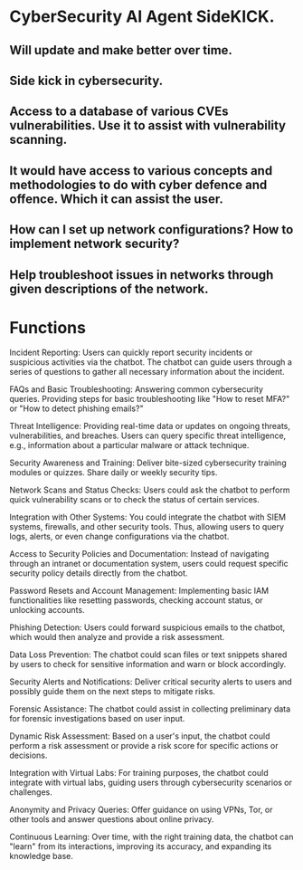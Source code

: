 # CyberSecurity AI Agent SideKICK. 
## Will update and make better over time. 
## Side kick in cybersecurity.
## Access to a database of various CVEs vulnerabilities. Use it to assist with vulnerability scanning.
## It would have access to various concepts and methodologies to do with cyber defence and offence. Which it can assist the user.
## How can I set up network configurations? How to implement network security?
## Help troubleshoot issues in networks through given descriptions of the network.




# Functions
Incident Reporting:
    Users can quickly report security incidents or suspicious activities via the chatbot.
    The chatbot can guide users through a series of questions to gather all necessary information about the incident.

FAQs and Basic Troubleshooting:
    Answering common cybersecurity queries.
    Providing steps for basic troubleshooting like "How to reset MFA?" or "How to detect phishing emails?"

Threat Intelligence:
    Providing real-time data or updates on ongoing threats, vulnerabilities, and breaches.
    Users can query specific threat intelligence, e.g., information about a particular malware or attack technique.

Security Awareness and Training:
    Deliver bite-sized cybersecurity training modules or quizzes.
    Share daily or weekly security tips.

Network Scans and Status Checks:
    Users could ask the chatbot to perform quick vulnerability scans or to check the status of certain services.

Integration with Other Systems:
    You could integrate the chatbot with SIEM systems, firewalls, and other security tools. Thus, allowing users to query logs, alerts, or even change configurations via the chatbot.

Access to Security Policies and Documentation:
    Instead of navigating through an intranet or documentation system, users could request specific security policy details directly from the chatbot.

Password Resets and Account Management:
    Implementing basic IAM functionalities like resetting passwords, checking account status, or unlocking accounts.

Phishing Detection:
    Users could forward suspicious emails to the chatbot, which would then analyze and provide a risk assessment.

Data Loss Prevention:
    The chatbot could scan files or text snippets shared by users to check for sensitive information and warn or block accordingly.

Security Alerts and Notifications:
    Deliver critical security alerts to users and possibly guide them on the next steps to mitigate risks.

Forensic Assistance:
    The chatbot could assist in collecting preliminary data for forensic investigations based on user input.

Dynamic Risk Assessment:
    Based on a user's input, the chatbot could perform a risk assessment or provide a risk score for specific actions or decisions.

Integration with Virtual Labs:
    For training purposes, the chatbot could integrate with virtual labs, guiding users through cybersecurity scenarios or challenges.

Anonymity and Privacy Queries:
    Offer guidance on using VPNs, Tor, or other tools and answer questions about online privacy.

Continuous Learning:
    Over time, with the right training data, the chatbot can "learn" from its interactions, improving its accuracy, and expanding its knowledge base.

